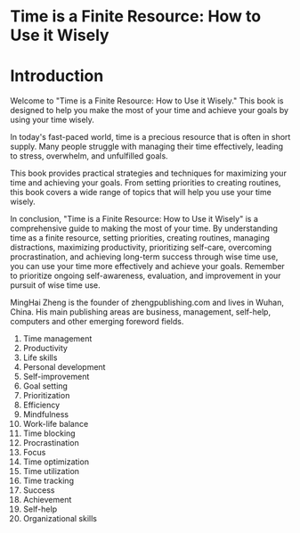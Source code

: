 # Time is a Finite Resource: How to Use it Wisely

# Introduction

Welcome to "Time is a Finite Resource: How to Use it Wisely." This book is designed to help you make the most of your time and achieve your goals by using your time wisely.

In today's fast-paced world, time is a precious resource that is often in short supply. Many people struggle with managing their time effectively, leading to stress, overwhelm, and unfulfilled goals.

This book provides practical strategies and techniques for maximizing your time and achieving your goals. From setting priorities to creating routines, this book covers a wide range of topics that will help you use your time wisely.

In conclusion, "Time is a Finite Resource: How to Use it Wisely" is a comprehensive guide to making the most of your time. By understanding time as a finite resource, setting priorities, creating routines, managing distractions, maximizing productivity, prioritizing self-care, overcoming procrastination, and achieving long-term success through wise time use, you can use your time more effectively and achieve your goals. Remember to prioritize ongoing self-awareness, evaluation, and improvement in your pursuit of wise time use.

MingHai Zheng is the founder of zhengpublishing.com and lives in Wuhan, China. His main publishing areas are business, management, self-help, computers and other emerging foreword fields.





1. Time management
2. Productivity
3. Life skills
4. Personal development
5. Self-improvement
6. Goal setting
7. Prioritization
8. Efficiency
9. Mindfulness
10. Work-life balance
11. Time blocking
12. Procrastination
13. Focus
14. Time optimization
15. Time utilization
16. Time tracking
17. Success
18. Achievement
19. Self-help
20. Organizational skills

